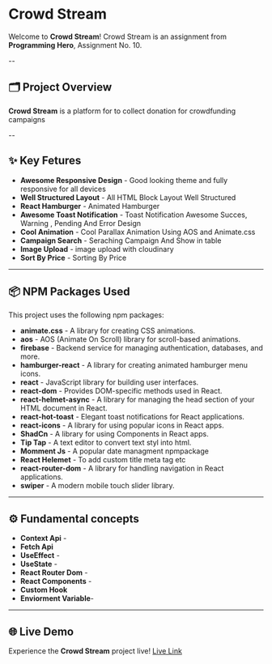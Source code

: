 # Crowd Stream

Welcome to **Crowd Stream**! Crowd Stream is an assignment from **Programming Hero**, Assignment No. 10.

--

## 🗂️ Project Overview

**Crowd Stream** is a platform for to collect donation for crowdfunding campaigns

--

## ✨ Key Fetures

- **Awesome Responsive Design** - Good looking theme and fully responsive for all devices
- **Well Structured Layout** - All HTML Block Layout Well Structured
- **React Hamburger** - Animated Hamburger
- **Awesome Toast Notification** - Toast Notification Awesome Succes, Warning , Pending And Error Design
- **Cool Animation** - Cool Parallax Animation Using AOS and Animate.css
- **Campaign Search** - Seraching Campaign And Show in table
- **Image Upload** - image upload with cloudinary
- **Sort By Price** - Sorting By Price

---

## 📦 NPM Packages Used

This project uses the following npm packages:

- **animate.css** - A library for creating CSS animations.
- **aos** - AOS (Animate On Scroll) library for scroll-based animations.
- **firebase** - Backend service for managing authentication, databases, and more.
- **hamburger-react** - A library for creating animated hamburger menu icons.
- **react** - JavaScript library for building user interfaces.
- **react-dom** - Provides DOM-specific methods used in React.
- **react-helmet-async** - A library for managing the head section of your HTML document in React.
- **react-hot-toast** - Elegant toast notifications for React applications.
- **react-icons** - A library for using popular icons in React apps.
- **ShadCn** - A library for using Components in React apps.
- **Tip Tap** - A text editor to convert text styl into html.
- **Momment Js** - A popular date managment npmpackage
- **React Helemet** - To add custom title meta tag etc
- **react-router-dom** - A library for handling navigation in React applications.
- **swiper** - A modern mobile touch slider library.

---

## ⚙️ Fundamental concepts

- **Context Api** -
- **Fetch Api**
- **UseEffect** -
- **UseState** -
- **React Router Dom** -
- **React Components** -
- **Custom Hook**
- **Enviorment Variable**-

---

## 🌐 Live Demo

Experience the **Crowd Stream** project live! <a href="https://radiant-bavarois-cb05fb.netlify.app/">Live Link</a>

